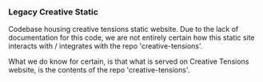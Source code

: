 ### Legacy Creative Static

Codebase housing creative tensions static website.
Due to the lack of documentation for this code, we are not entirely certain how this static site interacts with / integrates with the repo 'creative-tensions'.

What we do know for certain, is that what is served on Creative Tensions website, is the contents of the repo 'creative-tensions'. 
